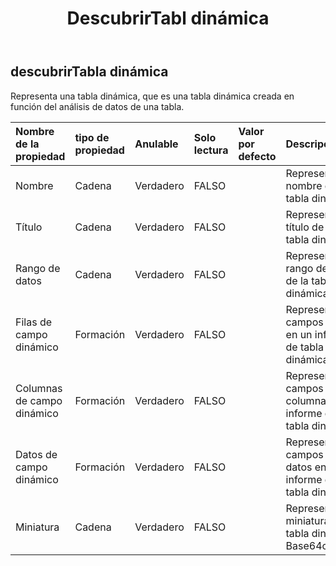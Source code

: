 ﻿---
title: DescubrirTabl dinámica
second_title: Aspose.Cells Cloud Documen
type: docs
url: /es/specification/model/discoverpivottable/
description: "Aspose.Cells Especificación del modelo de nube: DiscoverPivotTable. Maneje sin esfuerzo Excel y otros documentos de hoja de cálculo con funciones como abrir, generar, editar, dividir, fusionar, comparar y convertir."
kwords: Excel, Office, Hoja de cálculo, Nube REST API, DiscoverPivotTable
weight: 50
---
## **descubrirTabla dinámica**

 Representa una tabla dinámica, que es una tabla dinámica creada en función del análisis de datos de una tabla.

| Nombre de la propiedad| tipo de propiedad| Anulable| Solo lectura| Valor por defecto| Descripción|
|:- |:- |:- |:- |:- |:- |
| Nombre| Cadena| Verdadero| FALSO||Representa el nombre de la tabla dinámica.|
| Título| Cadena| Verdadero| FALSO|| Representa el título de la tabla dinámica.|
| Rango de datos| Cadena| Verdadero| FALSO|| Representa el rango de datos de la tabla dinámica.|
| Filas de campo dinámico|Formación<Integer> | Verdadero| FALSO|| Representa campos de fila en un informe de tabla dinámica.|
| Columnas de campo dinámico|Formación<Integer> | Verdadero| FALSO|| Representa campos de columna en un informe de tabla dinámica.|
| Datos de campo dinámico|Formación<Integer> | Verdadero| FALSO|| Representa campos de datos en un informe de tabla dinámica.|
|Miniatura| Cadena| Verdadero| FALSO|| Representa la miniatura de la tabla dinámica. Base64cadena|

